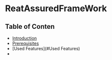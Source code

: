 # ReatAssuredFrameWork
## Table of Conten
-   [Introduction](#introduction)
-   [Prerequisites](#Prerequisites)
-   [Used Features](#Used Features)
-   

